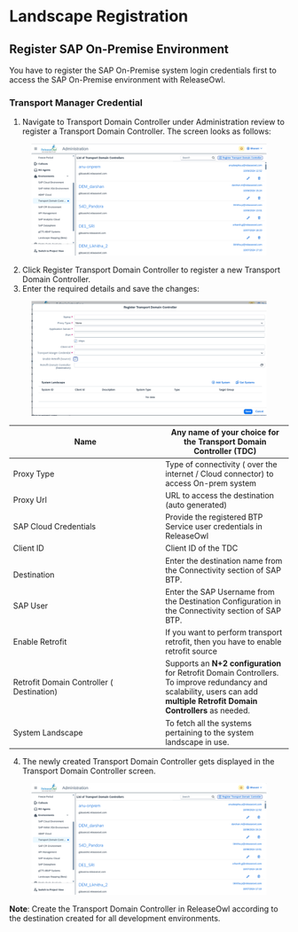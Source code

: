 # Landscape Registration

## **Register SAP On-Premise Environment**

You have to register the SAP On-Premise system login credentials first to access the SAP On-Premise environment with ReleaseOwl.

### **Transport Manager Credential**

1. Navigate to Transport Domain Controller under Administration review to register a Transport Domain Controller. The screen looks as follows:

<figure><img src="../../.gitbook/assets/image (2) (1) (1) (1) (1) (1) (1) (1) (1) (1) (1) (1) (1) (1) (1) (1).png" alt=""><figcaption></figcaption></figure>

2. Click Register Transport Domain Controller to register a new Transport Domain Controller.
3. Enter the required details and save the changes:

<figure><img src="../../.gitbook/assets/image (10) (1) (1) (1).png" alt=""><figcaption></figcaption></figure>

<table><thead><tr><th width="415">Name</th><th width="321" valign="middle">Any name of your choice for the Transport Domain Controller (TDC)</th></tr></thead><tbody><tr><td>Proxy Type</td><td valign="middle">Type of connectivity ( over the internet / Cloud connector) to access On-prem system</td></tr><tr><td>Proxy Url</td><td valign="middle">URL to access the destination (auto generated)</td></tr><tr><td>SAP Cloud Credentials</td><td valign="middle">Provide the registered BTP Service user credentials in ReleaseOwl</td></tr><tr><td>Client ID</td><td valign="middle">Client ID of the TDC</td></tr><tr><td><br>Destination</td><td valign="middle">Enter the destination name from the Connectivity section of SAP BTP.</td></tr><tr><td>SAP User</td><td valign="middle"> Enter the SAP Username from the Destination Configuration in the Connectivity section of SAP BTP.</td></tr><tr><td>Enable Retrofit</td><td valign="middle">If you want to perform transport retrofit, then you have to enable retrofit source</td></tr><tr><td>Retrofit Domain Controller ( Destination) </td><td valign="middle">Supports an <strong>N+2 configuration</strong> for Retrofit Domain Controllers. To improve redundancy and scalability, users can add <strong>multiple Retrofit Domain Controllers</strong> as needed. </td></tr><tr><td>System Landscape</td><td valign="middle">To fetch all the systems pertaining to the system landscape in use.</td></tr></tbody></table>

4. The newly created Transport Domain Controller gets displayed in the Transport Domain Controller screen.

<figure><img src="../../.gitbook/assets/image (1) (1) (1) (1) (1) (1) (1) (1) (1) (1) (1) (1) (1) (1) (1) (1) (1) (1).png" alt=""><figcaption></figcaption></figure>

**Note**: Create the Transport Domain Controller in ReleaseOwl according to the destination created for all development environments.
